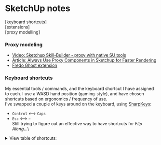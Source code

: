 
# SketchUp notes
[keyboard shortcuts] \
[extensions] \
[proxy modelling]

### Proxy modeling
- [Video: Sketchup Skill-Builder - proxy with native SU tools](https://youtu.be/2VZj-odqx68)
- [Article: Always Use Proxy Components in Sketchup for Faster Rendering](http://sketchup-ur-space.com/2017/dec/always-use-proxy-components-in-sketchup-for-faster-rendering.html)
- [Fredo Ghost extension](https://sketchucation.com/plugin/2191-fredoghost)

### Keyboard shortcuts
My essential tools / commands, and the keyboard shortcut I have assigned to each.  I use a WASD hand position (gaming-style), and have chosen shortcuts based on ergonomics / frequency of use.
<br />
I've swapped a couple of keys around on the keyboard, using <a href="https://www.randyrants.com/category/sharpkeys/">SharpKeys</a>:
  - `Control` <--> `Caps`
  - `Esc` <--> `~`\
Still trying to figure out an effective way to have shortcuts for <i>Flip Along</i>...\
<details>
  <summary>View table of shortcuts:</summary>
  
command | key binding
--------|------------
space   | Selection tool
V       | Move
C       | Line
D       | Push/Pull
Q       | Rotate
S       | Scale
R       | Rectangle
shift-C | Circle
shift-R | Offset
B       | Paint Bucket (hold ALT to sample material)
shift-E | Eraser
Z       | Undo
shift-Z | Redo
shift-V | Paste in Place
W       | Make Group
shift-W | Make Component
ctrl-R  | Make Unique
A       | Hide Rest of Model
shift-Q | Update Scene
shift-T | Trim
alt-Z   | Zoom Extents
E       | UI - Toggle Entity Info (I use a loose tray window for Entity Info)
alt-A   | UI - Show Outliner Tab
alt-S   | UI - Show Layers Tab
alt-D   | UI - Show Scenes Tab
  
</details>
